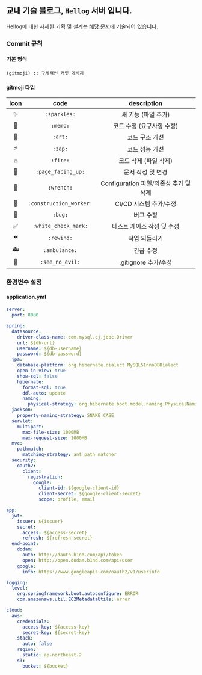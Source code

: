 ## 교내 기술 블로그, `Hellog` 서버 입니다.

Hellog에 대한 자세한 기획 및 설계는 [해당 문서](https://hellog.notion.site/Hellog-0a8a29fceb4d422ba793060c9e1062b5)에 기술되어 있습니다.

### Commit 규칙

#### 기본 형식

```
(gitmoji) :: 구체적인 커밋 메시지
```

#### gitmoji 타입

| icon |     code    |           description            |
|:---:|:--------:|:--------------------------------:|
| ✨   | `:sparkles:` |        새 기능 (파일 추가)            |
| 📝   |  `:memo:`    |     코드 수정 (요구사항 수정)    |
| 🎨   |   `:art:`    |     코드 구조 개선        |
| ⚡️    |    `:zap:`    |   코드 성능 개선        |
| 🔥   |    `:fire:`  |   코드 삭제 (파일 삭제)   |
| 📄 |    `:page_facing_up:`  |   문서 작성 및 변경    |
| 🔧 |  `:wrench:`      | Configuration 파일/의존성 추가 및 삭제 |
| 👷 |   `:construction_worker:`    |   CI/CD 시스템 추가/수정     |
| 🐛 |     `:bug:`    |         버그 수정               |
| ✅ |  `:white_check_mark:`   |      테스트 케이스 작성 및 수정    |
| ⏪ | `:rewind:` |            작업 되돌리기              |
| 🚑 |   `:ambulance:`    |          긴급 수정             |
| 🙈 | `:see_no_evil:`  | .gitignore 추가/수정 |

### 환경변수 설정

#### application.yml
```yaml
server:
  port: 8080

spring:
  datasource:
    driver-class-name: com.mysql.cj.jdbc.Driver
    url: ${db-url}
    username: ${db-username}
    password: ${db-password}
  jpa:
    database-platform: org.hibernate.dialect.MySQL5InnoDBDialect
    open-in-view: true
    show-sql: false
    hibernate:
      format-sql: true
      ddl-auto: update
      naming:
        physical-strategy: org.hibernate.boot.model.naming.PhysicalNamingStrategyStandardImpl
  jackson:
    property-naming-strategy: SNAKE_CASE
  servlet:
    multipart:
      max-file-size: 1000MB
      max-request-size: 1000MB
  mvc:
    pathmatch:
      matching-strategy: ant_path_matcher
  security:
    oauth2:
      client:
        registration:
          google:
            client-id: ${google-client-id}
            client-secret: ${google-client-secret}
            scope: profile, email

app:
  jwt:
    issuer: ${issuer}
    secret:
      access: ${access-secret}
      refresh: ${refresh-secret}
  end-point:
    dodam:
      auth: http://dauth.b1nd.com/api/token
      open: http://open.dodam.b1nd.com/api/user
    google:
      info: https://www.googleapis.com/oauth2/v1/userinfo

logging:
  level:
    org.springframework.boot.autoconfigure: ERROR
    com.amazonaws.util.EC2MetadataUtils: error

cloud:
  aws:
    credentials:
      access-key: ${access-key}
      secret-key: ${secret-key}
    stack:
      auto: false
    region:
      static: ap-northeast-2
    s3:
      bucket: ${bucket}
```